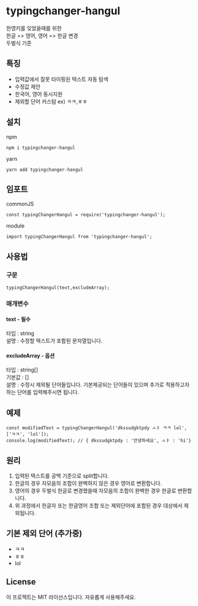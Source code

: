 # typingchanger-hangul
한영키를 잊었을때를 위한<br>
한글 => 영어, 영어 => 한글 변경<br>
두벌식 기준<br>



## 특징
- 입력값에서 잘못 타이핑된 텍스트 자동 탐색
- 수정값 제안
- 한국어, 영어 동시지원
- 제외할 단어 커스텀 ex) ㅋㅋ,ㅎㅎ

## 설치
npm
```
npm i typingchanger-hangul
```
yarn
```
yarn add typingchanger-hangul
```

## 임포트
commonJS
```
const typingChangerHangul = require('typingchanger-hangul');
```

module
```
import typingChangerHangul from 'typingchanger-hangul';
```

## 사용법
### 구문
```
typingChangerHangul(text,excludeArray); 
```
### 매개변수
#### text - 필수
타입 : string<br>
설명 : 수정할 텍스트가 포함된 문자열입니다.<br>

#### excludeArray - 옵션
타입 : string[]<br>
기본값 : []<br>
설명 : 수정시 제외될 단어들입니다.
기본제공되는 단어들이 있으며
추가로 적용하고자하는 단어를 입력해주시면 됩니다.

## 예제
```
const modifiedText = typingChangerHangul('dkssudgktpdy ㅗㅑ ㅋㅋ lol', ['ㅋㅋ', 'lol']); 
console.log(modifiedText); // { dkssudgktpdy : '안녕하세요', ㅗㅑ : 'hi'}
```

## 원리
1. 입력된 텍스트를 공백 기준으로 split합니다.
2. 한글의 경우 자모음의 조합이 완벽하지 않은 경우 영어로 변환합니다.
3. 영어의 경우 두벌식 한글로 변경했을때 자모음의 조합이 완벽한 경우 한글로 변환합니다.
4. 위 과정에서 한글자 또는 한글영어 조합 또는 제외단어에 포함된 경우 대상에서 제외됩니다.

## 기본 제외 단어 (추가중)
- ㅋㅋ
- ㅎㅎ
- lol

## License
이 프로젝트는 MIT 라이선스입니다. 자유롭게 사용해주세요.

